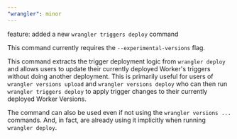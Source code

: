 ```yaml
---
"wrangler": minor
---
```


feature: added a new `wrangler triggers deploy` command

This command currently requires the `--experimental-versions` flag.

This command extracts the trigger deployment logic from `wrangler deploy` and allows users to update their currently deployed Worker's triggers without doing another deployment. This is primarily useful for users of `wrangler versions upload` and `wrangler versions deploy` who can then run `wrangler triggers deploy` to apply trigger changes to their currently deployed Worker Versions.

The command can also be used even if not using the `wrangler versions ...` commands. And, in fact, are already using it implicitly when running `wrangler deploy`.
